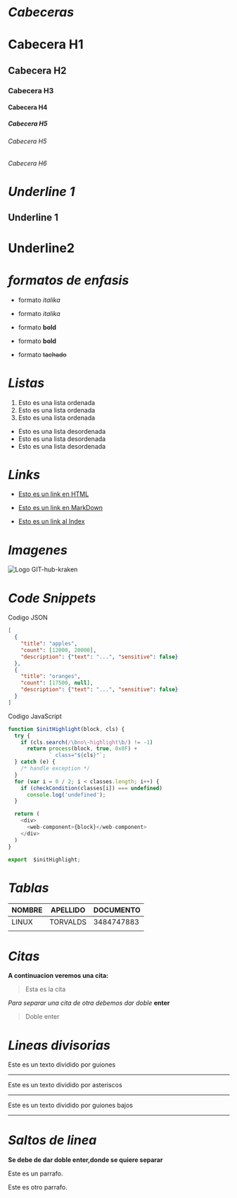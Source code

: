 # _Cabeceras_

# Cabecera H1
## Cabecera H2
### Cabecera H3
#### Cabecera H4
##### Cabecera H5
###### Cabecera H5
###### Cabecera H6

# _Underline 1_
Underline 1
---------------------

Underline2
=====================

# _formatos de enfasis_

- formato *italika*
- formato _italika_

- formato **bold**
- formato __bold__
- formato ~~tachado~~

# _Listas_
1. Esto es una lista ordenada
2. Esto es una lista ordenada
3. Esto es una lista ordenada
-  Esto es una lista desordenada
-  Esto es una lista desordenada
-  Esto es una lista desordenada


# _Links_

- <a href="http://www.google.com">Esto es un link en HTML</a>

- [Esto es un link en MarkDown](http://www.google.com)

- [Esto es un link al Index](index.html)

# _Imagenes_

![Logo GIT-hub-kraken](https://encrypted-tbn0.gstatic.com/images?q=tbn:ANd9GcR2My22i_pQSb-MEisAENjVCwCTLtzCgPGGHg&usqp=CAU)

# _Code Snippets_
Codigo JSON
```JSON
[
  {
    "title": "apples",
    "count": [12000, 20000],
    "description": {"text": "...", "sensitive": false}
  },
  {
    "title": "oranges",
    "count": [17500, null],
    "description": {"text": "...", "sensitive": false}
  }
]
```
Codigo JavaScript
```JAVASCRIPT
function $initHighlight(block, cls) {
  try {
    if (cls.search(/\bno\-highlight\b/) != -1)
      return process(block, true, 0x0F) +
             ` class="${cls}"`;
  } catch (e) {
    /* handle exception */
  }
  for (var i = 0 / 2; i < classes.length; i++) {
    if (checkCondition(classes[i]) === undefined)
      console.log('undefined');
  }

  return (
    <div>
      <web-component>{block}</web-component>
    </div>
  )
}

export  $initHighlight;
```
# _Tablas_

|NOMBRE |APELLIDO |DOCUMENTO |
|-------|---------|----------|
|LINUX  |TORVALDS |3484747883|
|       |         |          | 

# _Citas_

**A continuacion veremos una cita:**
>Esta es la cita

_Para separar una cita de otra debemos dar doble_ **enter**

>Doble enter

# _Lineas divisorias_

Este es un texto dividido por guiones

---

Este es un texto dividido por asteriscos

***

Este es un texto dividido por guiones bajos
___


# _Saltos de linea_

**Se debe de dar doble enter,donde se quiere separar**

Este es un parrafo.

Este es otro parrafo.


